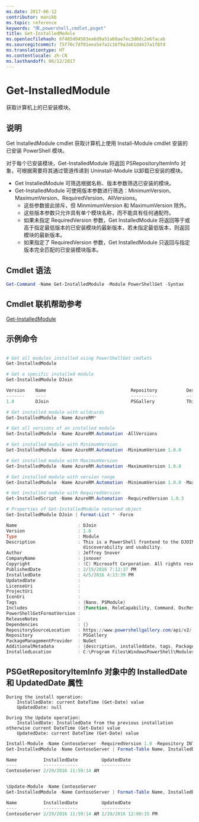```yaml
---
ms.date: 2017-06-12
contributor: manikb
ms.topic: reference
keywords: "库,powershell,cmdlet,psget"
title: Get-InstalledModule
ms.openlocfilehash: 6f485d04503ea6d9a51a68ae7ec3d0dc2e6facab
ms.sourcegitcommit: 75f70c7df01eea5e7a2c16f9a3ab1dd437a1f8fd
ms.translationtype: HT
ms.contentlocale: zh-CN
ms.lasthandoff: 06/12/2017
---
```

<a id="get-installedmodule" class="xliff"></a>
# Get-InstalledModule

获取计算机上的已安装模块。

<a id="description" class="xliff"></a>
## 说明

Get InstalledModule cmdlet 获取计算机上使用 Install-Module cmdlet 安装的已安装 PowerShell 模块。

对于每个已安装模块，Get-InstalledModule 将返回 PSRepositoryItemInfo 对象，可根据需要将其通过管道传递到 Uninstall-Module 以卸载已安装的模块。

- Get InstalledModule 可筛选根据名称、版本参数筛选已安装的模块。
- Get-InstalledModule 可使用版本参数进行筛选：MinimumVersion、MaximumVersion、RequiredVersion、AllVersions。
  - 这些参数彼此排斥，但 MinmimumVersion 和 MaximumVersion 除外。
  - 这些版本参数只允许具有单个模块名称，而不能具有任何通配符。
  - 如果未指定 RequiredVersion 参数，Get InstalledModule 将返回等于或高于指定最低版本的已安装模块的最新版本，若未指定最低版本，则返回模块的最新版本。 
  - 如果指定了 RequiredVersion 参数，Get InstalledModule 只返回与指定版本完全匹配的已安装模块版本。

<a id="cmdlet-syntax" class="xliff"></a>
## Cmdlet 语法
```powershell
Get-Command -Name Get-InstalledModule -Module PowerShellGet -Syntax
```

<a id="cmdlet-online-help-reference" class="xliff"></a>
## Cmdlet 联机帮助参考

[Get-InstalledModule](http://go.microsoft.com/fwlink/?LinkId=526863)

<a id="example-commands" class="xliff"></a>
## 示例命令

```powershell

# Get all modules installed using PowerShellGet cmdlets
Get-InstalledModule

# Get a specific installed module
Get-InstalledModule DJoin

Version    Name                                Repository           Description
-------    ----                                ----------           -----------
1.0        DJoin                               PSGallery            This is a PowerShell frontend to the DJOIN.exe c...

# Get installed module with wildcards
Get-InstalledModule -Name AzureRM*

# Get all versions of an installed module
Get-InstalledModule -Name AzureRM.Automation -AllVersions

# Get installed module with MinimumVersion
Get-InstalledModule -Name AzureRM.Automation -MinimumVersion 1.0.0

# Get installed module with MaximumVersion
Get-InstalledModule -Name AzureRM.Automation -MaximumVersion 1.0.8

# Get installed module with version range
Get-InstalledModule -Name AzureRM.Automation -MinimumVersion 1.0.0 -MaximumVersion 1.0.8

# Get installed module with RequiredVersion
Get-InstalledScript -Name AzureRM.Automation -RequiredVersion 1.0.3

# Properties of Get-InstalledModule returned object
Get-InstalledModule DJoin | Format-List * -Force

Name                       : DJoin
Version                    : 1.0
Type                       : Module
Description                : This is a PowerShell frontend to the DJOIN.exe command which provides better
                             discoverability and usability.
Author                     : Jeffrey Snover
CompanyName                : jsnover
Copyright                  : (C) Microsoft Corporation. All rights reserved.
PublishedDate              : 2/15/2016 7:12:37 PM
InstalledDate              : 4/5/2016 4:13:39 PM
UpdatedDate                :
LicenseUri                 :
ProjectUri                 :
IconUri                    :
Tags                       : {Nano, PSModule}
Includes                   : {Function, RoleCapability, Command, DscResource...}
PowerShellGetFormatVersion :
ReleaseNotes               :
Dependencies               : {}
RepositorySourceLocation   : https://www.powershellgallery.com/api/v2/
Repository                 : PSGallery
PackageManagementProvider  : NuGet
AdditionalMetadata         : {description, installeddate, tags, PackageManagementProvider...}
InstalledLocation          : C:\Program Files\WindowsPowerShell\Modules\DJoin\1.0

```



<a id="installeddate-and-updateddate-properties-in-psgetrepositoryiteminfo-object" class="xliff"></a>
## PSGetRepositoryItemInfo 对象中的 InstalledDate 和 UpdatedDate 属性

    During the install operation:
        InstalledDate: current DateTime (Get-Date) value
        UpdatedDate: null

    During the Update operation:
        InstalledDate: InstalledDate from the previous installation otherwise current DateTime (Get-Date) value
        UpdatedDate: current DateTime (Get-Date) value

```powershell
Install-Module -Name ContosoServer -RequiredVersion 1.0 -Repository INT
Get-InstalledModule -Name ContosoServer | Format-Table Name, InstalledDate, UpdatedDate

Name          InstalledDate         UpdatedDate
----          -------------         -----------
ContosoServer 2/29/2016 11:59:14 AM


\Update-Module -Name ContosoServer
Get-InstalledModule -Name ContosoServer | Format-Table Name, InstalledDate, UpdatedDate

Name          InstalledDate         UpdatedDate
----          -------------         -----------
ContosoServer 2/29/2016 11:59:14 AM 2/29/2016 12:00:15 PM
```

